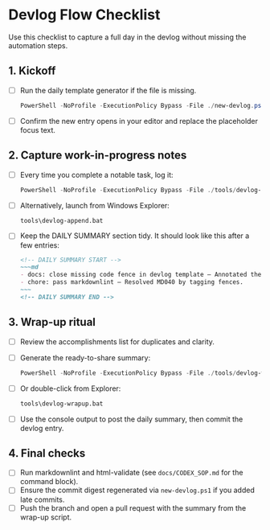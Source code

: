 # Devlog Flow Checklist

Use this checklist to capture a full day in the devlog without missing the automation steps.

## 1. Kickoff

- [ ] Run the daily template generator if the file is missing.

    ```powershell
    PowerShell -NoProfile -ExecutionPolicy Bypass -File ./new-devlog.ps1 -Date YYYY-MM-DD
    ```

- [ ] Confirm the new entry opens in your editor and replace the placeholder focus text.

## 2. Capture work-in-progress notes

- [ ] Every time you complete a notable task, log it:

    ```powershell
    PowerShell -NoProfile -ExecutionPolicy Bypass -File ./tools/devlog-append.ps1 -Title "short title" -Description "what changed"
    ```

- [ ] Alternatively, launch from Windows Explorer:

    ```bat
    tools\devlog-append.bat
    ```

- [ ] Keep the DAILY SUMMARY section tidy. It should look like this after a few entries:

    ````md
    <!-- DAILY SUMMARY START -->
    ~~~md
    - docs: close missing code fence in devlog template — Annotated the snippet block with a language tag.
    - chore: pass markdownlint — Resolved MD040 by tagging fences.
    ~~~
    <!-- DAILY SUMMARY END -->
    ````

## 3. Wrap-up ritual

- [ ] Review the accomplishments list for duplicates and clarity.
- [ ] Generate the ready-to-share summary:

    ```powershell
    PowerShell -NoProfile -ExecutionPolicy Bypass -File ./tools/devlog-wrapup.ps1
    ```

- [ ] Or double-click from Explorer:

    ```bat
    tools\devlog-wrapup.bat
    ```

- [ ] Use the console output to post the daily summary, then commit the devlog entry.

## 4. Final checks

- [ ] Run markdownlint and html-validate (see `docs/CODEX_SOP.md` for the command block).
- [ ] Ensure the commit digest regenerated via `new-devlog.ps1` if you added late commits.
- [ ] Push the branch and open a pull request with the summary from the wrap-up script.
